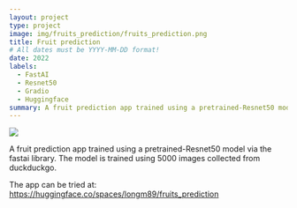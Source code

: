 ```yaml
---
layout: project
type: project
image: img/fruits_prediction/fruits_prediction.png      
title: Fruit prediction
# All dates must be YYYY-MM-DD format!
date: 2022
labels:
  - FastAI
  - Resnet50
  - Gradio
  - Huggingface
summary: A fruit prediction app trained using a pretrained-Resnet50 model via the fastai library. The model is trained using 5000 images collected from duckduckgo.
---
```


<img class="img-fluid" src="..img/fruits_prediction/fruits_prediction.png">

A fruit prediction app trained using a pretrained-Resnet50 model via the fastai library. The model is trained using 5000 images collected from duckduckgo.

The app can be tried at: <a href = "https://huggingface.co/spaces/longm89/fruits_prediction" target="_blank">https://huggingface.co/spaces/longm89/fruits_prediction </a>

